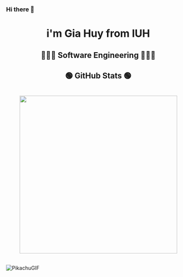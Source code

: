 ### Hi there 👋

<!--
**trangiahuy12/trangiahuy12** is a ✨ _special_ ✨ repository because its `README.md` (this file) appears on your GitHub profile.

Here are some ideas to get you started:

- 🔭 I’m currently working on ...
- 🌱 I’m currently learning ...
- 👯 I’m looking to collaborate on ...
- 🤔 I’m looking for help with ...
- 💬 Ask me about ...
- 📫 How to reach me: ...
- 😄 Pronouns: ...
- ⚡ Fun fact: ...
-->
<h1 align="center">i'm Gia Huy from IUH</h1>
<h2 align="center">🧑🏻‍🔬 Software Engineering 🧑🏻‍💻</h2>
<h2 align="center">🟢 GitHub Stats 🟢</h2>
<br>
<div align=center>
  <a href="#" title="trangiahuy12">
    <img align="center" width="431" src="https://github-readme-stats.vercel.app/api?username=trangiahuy12&theme=tokyonight&show_icons=true&hide=contribs"/>
  </a>
</div>
<br>

![PikachuGIF](https://user-images.githubusercontent.com/94329367/209941044-3ef2145e-9ec0-4bae-ac61-c154f4b5a294.gif)

